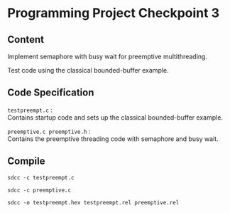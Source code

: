 # Programming Project Checkpoint 3

## Content

Implement semaphore with busy wait for preemptive multithreading.

Test code using the classical bounded-buffer example.

## Code Specification

`testpreempt.c` :  
Contains startup code and sets up the classical bounded-buffer example.

`preemptive.c preemptive.h` :     
Contains the preemptive threading code with semaphore and busy wait.

## Compile

`sdcc -c testpreempt.c`

`sdcc -c preemptive.c`

`sdcc -o testpreempt.hex testpreempt.rel preemptive.rel`